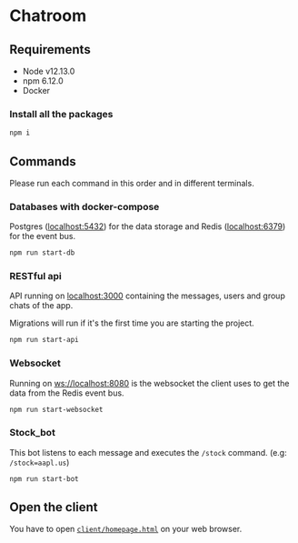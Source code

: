 # Chatroom

## Requirements

- Node v12.13.0
- npm 6.12.0
- Docker

### Install all the packages

```sh
npm i
```

## Commands

Please run each command in this order and in different terminals.

### Databases with docker-compose

Postgres ([localhost:5432](http://localhost:5432)) for the data storage and Redis ([localhost:6379](http://localhost:6379)) for the event bus.

```sh
npm run start-db
```

### RESTful api

API running on [localhost:3000](http://localhost:3000) containing the messages, users and group chats of the app.

Migrations will run if it's the first time you are starting the project.

```sh
npm run start-api
```

### Websocket

Running on [ws://localhost:8080](http://ws://localhost:8080) is the websocket the client uses to get the data from the Redis event bus.

```sh
npm run start-websocket
```

### Stock_bot

This bot listens to each message and executes the `/stock` command. (e.g: `/stock=aapl.us`)

```sh
npm run start-bot
```

## Open the client

You have to open [`client/homepage.html`](client/homepage.html) on your web browser.

